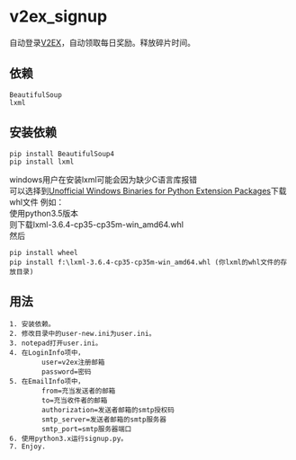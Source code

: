 v2ex_signup
====================
自动登录[V2EX](cn.v2ex.com)，自动领取每日奖励。释放碎片时间。
## 依赖
    BeautifulSoup
    lxml
## 安装依赖
    pip install BeautifulSoup4
    pip install lxml
    
windows用户在安装lxml可能会因为缺少C语言库报错<br>
可以选择到[Unofficial Windows Binaries for Python Extension Packages](http://www.lfd.uci.edu/~gohlke/pythonlibs/)下载whl文件
例如：<br>
使用python3.5版本<br>
则下载lxml-3.6.4-cp35-cp35m-win_amd64.whl<br>
然后<br>

    pip install wheel
    pip install f:\lxml-3.6.4-cp35-cp35m-win_amd64.whl (你lxml的whl文件的存放目录)
## 用法
    1. 安装依赖。
    2. 修改目录中的user-new.ini为user.ini。
    3. notepad打开user.ini。
    4. 在LoginInfo项中，
            user=v2ex注册邮箱
            password=密码
    5. 在EmailInfo项中，
            from=充当发送者的邮箱
            to=充当收件者的邮箱
            authorization=发送者邮箱的smtp授权码
            smtp_server=发送者邮箱的smtp服务器
            smtp_port=smtp服务器端口
    6. 使用python3.x运行signup.py。
    7. Enjoy.
    


